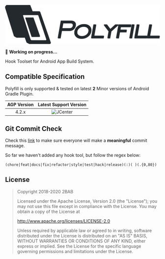 <img src="./Polyfill.png" alt="Polyfill" width="507px">

🚧 **Working on progress...**

Hook Toolset for Android App Build System.

## Compatible Specification

Polyfill is only supported & tested on latest **2** Minor versions of Android Gradle Plugin.

AGP Version| Latest Support Version
:-----------:|:-----------------:
4.2.x | ![JCenter](https://api.bintray.com/packages/2bab/maven/polyfill/images/download.svg)


## Git Commit Check

Check this [link](https://medium.com/walmartlabs/check-out-these-5-git-tips-before-your-next-commit-c1c7a5ae34d1) to make sure everyone will make a **meaningful** commit message.

So far we haven't added any hook tool, but follow the regex below:

```
(chore|feat|docs|fix|refactor|style|test|hack|release)(:)( )(.{0,80})
```


## License

>
> Copyright 2018-2020 2BAB
>
>Licensed under the Apache License, Version 2.0 (the "License");
you may not use this file except in compliance with the License.
You may obtain a copy of the License at
>
>   http://www.apache.org/licenses/LICENSE-2.0
>
> Unless required by applicable law or agreed to in writing, software
distributed under the License is distributed on an "AS IS" BASIS,
WITHOUT WARRANTIES OR CONDITIONS OF ANY KIND, either express or implied.
See the License for the specific language governing permissions and
limitations under the License.
